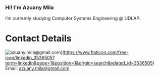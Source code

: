 ### Hi! I'm Azuany Mila 

 I’m currently studying Computer Systems Engineering @ UDLAP. 

# Contact Details 
![azuany.mila@gmail.com](https://www.linkedin.com/in/azuany-mila/)](https://www.flaticon.com/free-icon/linkedin_3536505?term=linkedin&page=1&position=1&origin=search&related_id=3536505)
Email: azuany.mila@gmail.com

<!--
**azu-any/azu-any** is a ✨ _special_ ✨ repository because its `README.md` (this file) appears on your GitHub profile.

Here are some ideas to get you started:

- 🔭 I’m currently working on ...
- 🌱 I’m currently learning ...
- 👯 I’m looking to collaborate on ...
- 🤔 I’m looking for help with ...
- 💬 Ask me about ...
- 📫 How to reach me: ...
- 😄 Pronouns: ...
- ⚡ Fun fact: ...
-->
